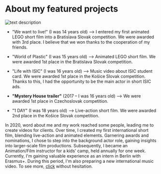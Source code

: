 # About my featured projects

![text description](Images/Team.png)

- "We want to live!" (I was 14 years old) –> I entered my first animated LEGO short film into a Bratislava Slovak competition. We were awarded with 3rd place. I believe that we won thanks to the cooperation of my friends.
  
- "World of Plastic" (I was 15 years old) –> Animated LEGO short film. We were awarded 1st place in the Bratislava Slovak competition.

- "Life with ISIC" (I was 16 years old) –> Music video about ISIC student card. We were awarded 1st place in the Košice Slovak competition. Thanks to this, I had the opportunity to be the main actor in short ISIC ads.

- **"Mystery House trailer"** (2017 – I was 16 years old) –> We were awarded 1st place in Czechoslovak competition.
  
- "1 DAY" (I was 18 years old) –> Live-action short film. We were awarded 2nd place in the Košice Slovak competition.

In 2020, word about me and my work reached some people, leading me to create videos for clients. Over time, I created my first international short film, blending live-action and animated elements. Garnering awards and nominations, I chose to step into the background actor role, gaining insights into larger-scale film productions. Subsequently, I became an Animation/Film instructor for a kids' camp, held annually for one week. Currently, I'm gaining valuable experience as an intern in Berlin with Erasmus+. During this period, I'm also preparing a new international music video. To see more, [click](https://github.com/BenjaminHaverla/Portfolio.git) without hesitation.
